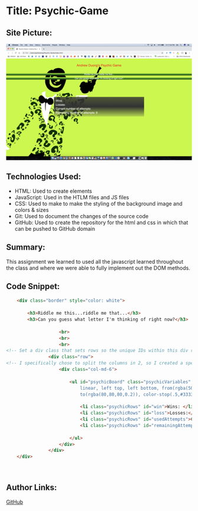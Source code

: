 
# Title: Psychic-Game

## Site Picture:
![My Site](assets/images/Screenshot.png)

## Technologies Used:
- HTML: Used to create elements 
- JavaScript: Used in the HTLM files and JS files
- CSS: Used to make to make the styling of the background image and colors & sizes
- Git: Used to document the changes of the source code
- GitHub: Used to create the repository for the html and css in which that can be pushed to GitHub domain

## Summary:
This assignment we learned to used all the javascript  learned throughout the class and where we were able to fully implement out the DOM methods.

## Code Snippet:
```html
    <div class="border" style="color: white">

        <h3>Riddle me this...riddle me that...</h3>
        <h3>Can you guess what letter I'm thinking of right now?</h3>

                    <br>
                    <br>
                    <br>
<!-- Set a div class that sets rows so the unique IDs within this div row class are in uniform to each other to the output results   -->
                <div class="row">
<!-- I specifically chose to split the columns in 2, so I created a specifc   -->
                    <div class="col-md-6">

                        <ul id="psychicBoard" class="psychicVariables" style="background-image: -webkit-gradient(
                            linear, left top, left bottom, from(rgba(50,50,50,0.8)),
                            to(rgba(80,80,80,0.2)), color-stop(.5,#333333)">

                            <li class="psychicRows" id="win">Wins: </li>
                            <li class="psychicRows" id="loss">Losses:</li>
                            <li class="psychicRows" id="usedAttempts">Current number of attempts:</li>
                            <li class="psychicRows" id="remainingAttempts">Remaining number of attempts:</li>

                        </ul>
                    </div>
                </div>
    </div>

  
```


## Author Links:
[GitHub](https://github.com/duongsters)